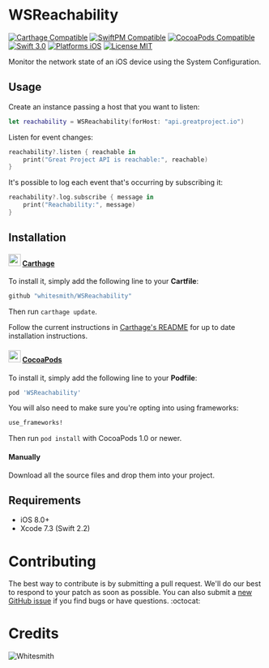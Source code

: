 # WSReachability

[![Carthage Compatible](https://img.shields.io/badge/Carthage-compatible-4BC51D.svg)](https://github.com/Carthage/Carthage)
[![SwiftPM Compatible](https://img.shields.io/badge/SwiftPM-Compatible-brightgreen.svg)](https://swift.org/package-manager/)
[![CocoaPods Compatible](https://img.shields.io/cocoapods/v/WSReachability.svg)](https://cocoapods.org/pods/WSReachability)
[![Swift 3.0](https://img.shields.io/badge/Swift-2.2-orange.svg?style=flat)](https://developer.apple.com/swift/)
[![Platforms iOS](https://img.shields.io/badge/Platforms-iOS-lightgray.svg?style=flat)](http://www.apple.com/ios/)
[![License MIT](https://img.shields.io/badge/License-MIT-lightgrey.svg?style=flat)](https://opensource.org/licenses/MIT)

Monitor the network state of an iOS device using the System Configuration.

## Usage

Create an instance passing a host that you want to listen:

``` swift
let reachability = WSReachability(forHost: "api.greatproject.io")
```

Listen for event changes:

``` swift
reachability?.listen { reachable in
    print("Great Project API is reachable:", reachable)
}
```

It's possible to log each event that's occurring by subscribing it:

``` swift
reachability?.log.subscribe { message in
    print("Reachability:", message)
}
```

## Installation

#### <img src="https://cloud.githubusercontent.com/assets/432536/5252404/443d64f4-7952-11e4-9d26-fc5cc664cb61.png" width="24" height="24"> [Carthage]

[Carthage]: https://github.com/Carthage/Carthage

To install it, simply add the following line to your **Cartfile**:

```ruby
github "whitesmith/WSReachability"
```

Then run `carthage update`.

Follow the current instructions in [Carthage's README][carthage-installation]
for up to date installation instructions.

[carthage-installation]: https://github.com/Carthage/Carthage#adding-frameworks-to-an-application

#### <img src="https://dl.dropboxusercontent.com/u/11377305/resources/cocoapods.png" width="24" height="24"> [CocoaPods]

[CocoaPods]: http://cocoapods.org

To install it, simply add the following line to your **Podfile**:

```ruby
pod 'WSReachability'
```

You will also need to make sure you're opting into using frameworks:

```ruby
use_frameworks!
```

Then run `pod install` with CocoaPods 1.0 or newer.

#### Manually

Download all the source files and drop them into your project.

## Requirements

* iOS 8.0+
* Xcode 7.3 (Swift 2.2)

# Contributing

The best way to contribute is by submitting a pull request. We'll do our best to respond to your patch as soon as possible. You can also submit a [new GitHub issue](https://github.com/whitesmith/WSReachability/issues/new) if you find bugs or have questions. :octocat:

# Credits
![Whitesmith](http://i.imgur.com/Si2l3kd.png)
